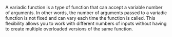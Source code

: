 A variadic function is a type of function that can accept a variable number of arguments.
In other words, the number of arguments passed to a variadic function is not fixed and can vary each time the function is called.
This flexibility allows you to work with different numbers of inputs without having to create multiple overloaded versions of the same function.
